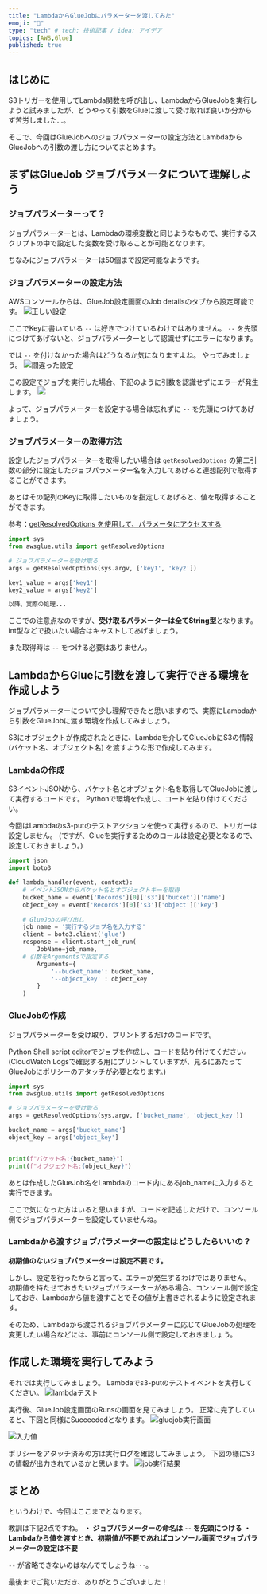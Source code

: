 ```yaml
---
title: "LambdaからGlueJobにパラメーターを渡してみた"
emoji: "🤾"
type: "tech" # tech: 技術記事 / idea: アイデア
topics: [AWS,Glue]
published: true
---
```

## はじめに
S3トリガーを使用してLambda関数を呼び出し、LambdaからGlueJobを実行しようと試みましたが、どうやって引数をGlueに渡して受け取れば良いか分からず苦労しました...。

そこで、今回はGlueJobへのジョブパラメーターの設定方法とLambdaからGlueJobへの引数の渡し方についてまとめます。


## まずはGlueJob ジョブパラメータについて理解しよう
### ジョブパラメーターって？
ジョブパラメーターとは、Lambdaの環境変数と同じようなもので、実行するスクリプトの中で設定した変数を受け取ることが可能となります。

ちなみにジョブパラメーターは50個まで設定可能なようです。

### ジョブパラメーターの設定方法
AWSコンソールからは、GlueJob設定画面のJob detailsのタブから設定可能です。
![正しい設定](/images/lambda_to_gluejob/correct_settings.png)

ここでKeyに書いている ``` -- ``` は好きでつけているわけではありません。
``` -- ``` を先頭につけてあげないと、ジョブパラメーターとして認識せずにエラーになります。

では ``` -- ``` を付けなかった場合はどうなるか気になりますよね。
やってみましょう。
![間違った設定](/images/lambda_to_gluejob/wrong_settings.png)

この設定でジョブを実行した場合、下記のように引数を認識せずにエラーが発生します。
![](/images/lambda_to_gluejob/errorlog.png)

よって、ジョブパラメーターを設定する場合は忘れずに ``` -- ``` を先頭につけてあげましょう。

### ジョブパラメーターの取得方法
設定したジョブパラメーターを取得したい場合は ```getResolvedOptions``` の第二引数の部分に設定したジョブパラメーター名を入力してあげると連想配列で取得することができます。

あとはその配列のKeyに取得したいものを指定してあげると、値を取得することができます。

参考：[getResolvedOptions を使用して、パラメータにアクセスする](https://docs.aws.amazon.com/ja_jp/glue/latest/dg/aws-glue-api-crawler-pyspark-extensions-get-resolved-options.html)

```python
import sys
from awsglue.utils import getResolvedOptions

# ジョブパラメーターを受け取る
args = getResolvedOptions(sys.argv, ['key1', 'key2'])

key1_value = args['key1']
key2_value = args['key2']

以降、実際の処理...
```
ここでの注意点なのですが、**受け取るパラメーターは全てString型**となります。
int型などで扱いたい場合はキャストしてあげましょう。

また取得時は ```--``` をつける必要はありません。

## LambdaからGlueに引数を渡して実行できる環境を作成しよう
ジョブパラメーターについて少し理解できたと思いますので、実際にLambdaから引数をGlueJobに渡す環境を作成してみましょう。

S3にオブジェクトが作成されたときに、Lambdaを介してGlueJobにS3の情報 (バケット名、オブジェクト名) を渡すような形で作成してみます。
### Lambdaの作成

S3イベントJSONから、バケット名とオブジェクト名を取得してGlueJobに渡して実行するコードです。
Pythonで環境を作成し、コードを貼り付けてください。

今回はLambdaのs3-putのテストアクションを使って実行するので、トリガーは設定しません。
(ですが、Glueを実行するためのロールは設定必要となるので、設定しておきましょう。)
```python
import json
import boto3

def lambda_handler(event, context):
    # イベントJSONからバケット名とオブジェクトキーを取得
    bucket_name = event['Records'][0]['s3']['bucket']['name']
    object_key = event['Records'][0]['s3']['object']['key']
    
    # GlueJobの呼び出し
    job_name = '実行するジョブ名を入力する'
    client = boto3.client('glue')
    response = client.start_job_run(
        JobName=job_name,
    # 引数をArgumentsで指定する
        Arguments={
            '--bucket_name': bucket_name,
            '--object_key' : object_key
        }
    )
```
### GlueJobの作成
ジョブパラメーターを受け取り、プリントするだけのコードです。

Python Shell script editorでジョブを作成し、コードを貼り付けてください。
(CloudWatch Logsで確認する用にプリントしていますが、見るにあたってGlueJobにポリシーのアタッチが必要となります。)
```python
import sys
from awsglue.utils import getResolvedOptions

# ジョブパラメーターを受け取る
args = getResolvedOptions(sys.argv, ['bucket_name', 'object_key'])

bucket_name = args['bucket_name']
object_key = args['object_key']


print(f"バケット名:{bucket_name}")
print(f"オブジェクト名:{object_key}")
```

あとは作成したGlueJob名をLambdaのコード内にあるjob_nameに入力すると実行できます。

ここで気になった方はいると思いますが、コードを記述しただけで、コンソール側でジョブパラメーターを設定していませんね。

### Lambdaから渡すジョブパラメーターの設定はどうしたらいいの？

**初期値のないジョブパラメーターは設定不要です。**

しかし、設定を行ったからと言って、エラーが発生するわけではありません。
初期値を持たせておきたいジョブパラメーターがある場合、コンソール側で設定しておき、Lambdaから値を渡すことでその値が上書きされるように設定されます。

そのため、Lambdaから渡されるジョブパラメーターに応じてGlueJobの処理を変更したい場合などには、事前にコンソール側で設定しておきましょう。

## 作成した環境を実行してみよう
それでは実行してみましょう。
Lambdaでs3-putのテストイベントを実行してください。
![lambdaテスト](/images/lambda_to_gluejob/lambda_test.png)

実行後、GlueJob設定画面のRunsの画面を見てみましょう。
正常に完了していると、下図と同様にSucceededとなります。
![gluejob実行画面](/images/lambda_to_gluejob/gluejob_runs.png)

![入力値](/images/lambda_to_gluejob/Input_arguments.png)

ポリシーをアタッチ済みの方は実行ログを確認してみましょう。
下図の様にS3の情報が出力されているかと思います。
![job実行結果](/images/lambda_to_gluejob/glue_logs.png)

## まとめ
というわけで、今回はここまでとなります。

教訓は下記2点ですね。
**・ ジョブパラメーターの命名は ```--``` を先頭につける**
**・ Lambdaから値を渡すとき、初期値が不要であればコンソール画面でジョブパラメーターの設定は不要**

```--``` が省略できないのはなんででしょうね･･･。

最後までご覧いただき、ありがとうございました！

